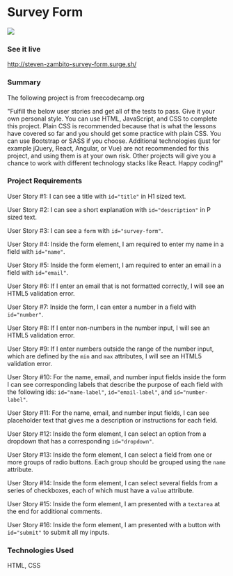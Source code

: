 # Survey Form

<img src="public/assets/SurveyFinalGif.gif">

### See it live

http://steven-zambito-survey-form.surge.sh/

### Summary

The following project is from freecodecamp.org

"Fulfill the below user stories and get all of the tests to pass. Give it your own personal style.
You can use HTML, JavaScript, and CSS to complete this project. Plain CSS is recommended because that is what the lessons have covered so far and you should get some practice with plain CSS. You can use Bootstrap or SASS if you choose. Additional technologies (just for example jQuery, React, Angular, or Vue) are not recommended for this project, and using them is at your own risk. Other projects will give you a chance to work with different technology stacks like React. Happy coding!"

### Project Requirements

User Story #1: I can see a title with `id="title"` in H1 sized text.

User Story #2: I can see a short explanation with `id="description"` in P sized text.

User Story #3: I can see a `form` with `id="survey-form"`.

User Story #4: Inside the form element, I am required to enter my name in a field with `id="name"`.

User Story #5: Inside the form element, I am required to enter an email in a field with `id="email"`.

User Story #6: If I enter an email that is not formatted correctly, I will see an HTML5 validation error.

User Story #7: Inside the form, I can enter a number in a field with `id="number"`.

User Story #8: If I enter non-numbers in the number input, I will see an HTML5 validation error.

User Story #9: If I enter numbers outside the range of the number input, which are defined by the `min` and `max` attributes, I will see an HTML5 validation error.

User Story #10: For the name, email, and number input fields inside the form I can see corresponding labels that describe the purpose of each field with the following ids: `id="name-label"`, `id="email-label"`, and `id="number-label"`.

User Story #11: For the name, email, and number input fields, I can see placeholder text that gives me a description or instructions for each field.

User Story #12: Inside the form element, I can select an option from a dropdown that has a corresponding `id="dropdown"`.

User Story #13: Inside the form element, I can select a field from one or more groups of radio buttons. Each group should be grouped using the `name` attribute.

User Story #14: Inside the form element, I can select several fields from a series of checkboxes, each of which must have a `value` attribute.

User Story #15: Inside the form element, I am presented with a `textarea` at the end for additional comments.

User Story #16: Inside the form element, I am presented with a button with `id="submit"` to submit all my inputs.

### Technologies Used

HTML, CSS
